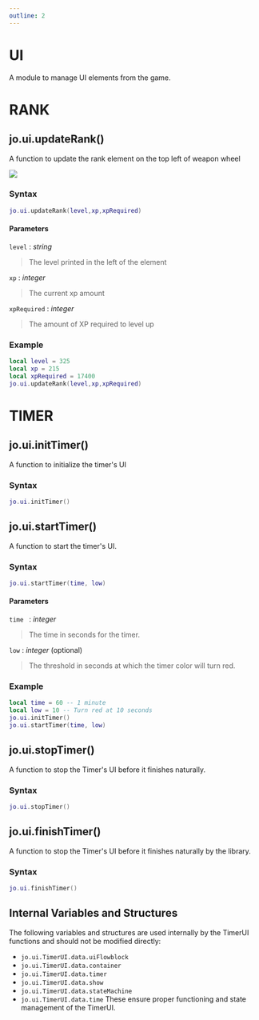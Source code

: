 ```yaml
---
outline: 2
---
```

# UI

A module to manage UI elements from the game.

# RANK

## jo.ui.updateRank()
A function to update the rank element on the top left of weapon wheel

<img src="/images/previews/ui/updateRank.png" />

### Syntax
```lua
jo.ui.updateRank(level,xp,xpRequired)
```
#### Parameters
`level` : *string*
> The level printed in the left of the element

`xp` : *integer*
> The current xp amount
  
`xpRequired` : *integer*
> The amount of XP required to level up
  

### Example
```lua
local level = 325
local xp = 215
local xpRequired = 17400
jo.ui.updateRank(level,xp,xpRequired)
```

# TIMER

## jo.ui.initTimer()
A function to initialize the timer's UI

### Syntax
```lua
jo.ui.initTimer()
```

## jo.ui.startTimer()
A function to start the timer's UI.

### Syntax
```lua
jo.ui.startTimer(time, low)
```
#### Parameters
`time ` : *integer*
> The time in seconds for the timer.

`low` : *integer* (optional)
> The threshold in seconds at which the timer color will turn red.

  ### Example
```lua
local time = 60 -- 1 minute
local low = 10 -- Turn red at 10 seconds
jo.ui.initTimer()
jo.ui.startTimer(time, low)
```

## jo.ui.stopTimer()
A function to stop the Timer's UI before it finishes naturally.

### Syntax
```lua
jo.ui.stopTimer()
```

## jo.ui.finishTimer()
A function to stop the Timer's UI before it finishes naturally by the library.

### Syntax
```lua
jo.ui.finishTimer()
```

## Internal Variables and Structures
The following variables and structures are used internally by the TimerUI functions and should not be modified directly:
 - `jo.ui.TimerUI.data.uiFlowblock`
 - `jo.ui.TimerUI.data.container`
 - `jo.ui.TimerUI.data.timer`
 - `jo.ui.TimerUI.data.show`
 - `jo.ui.TimerUI.data.stateMachine`
 - `jo.ui.TimerUI.data.time`
These ensure proper functioning and state management of the TimerUI.

